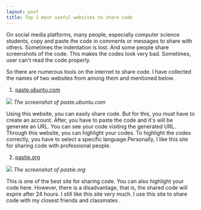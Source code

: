 ```yaml
---
layout: post
title: Top 2 most useful websites to share code
---
```



On social media platforms, many people, especially computer science students, copy and paste the code in comments or messages to share with others. Sometimes the indentation is lost. And some people share screenshots of the code. This makes the codes look very bad. Sometimes, user can't read the code properly.

So there are numerous tools on the internet to share code. I have collected the names of two websites from among them and mentioned below.

1) <a href="https://paste.ubuntu.com">paste.ubuntu.com</a>

![](https://i.stack.imgur.com/d3vKO.png)
*The screenshot of paste.ubuntu.com* 

Using this website, you can easily share code. But for this, you must have to create an account. After, you have to paste the code and it's will be generate an URL. You can see your code visiting the generated URL. Through this website, you can highlight your codes. To highlight the codes correctly, you have to select a specific language.Personally, I like this site for sharing code with professional people.

2) <a href="https://pastie.org">pastie.org</a>

![](https://raw.githubusercontent.com/sakhsain/sakhsain.github.io/master/images/Pastie.png)
*The screenshot of pastie.org* 

This is one of the best site for sharing code. You can also highlight your code here. However, there is a disadvantage, that is, the shared code will expire after 24 hours. I still like this site very much. I use this site to share code with my closest friends and classmates .


